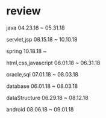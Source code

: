 # review
java
04.23.18 ~ 05.31.18

servlet,jsp
08.15.18 ~ 10.10.18

spring
10.18.18 ~

html,css,javascript
06.01.18 ~ 06.31.18

oracle,sql
07.01.18 ~ 08.03.18

database
06.01.18 ~ 08.03.18

dataStructure
06.29.18 ~ 08.12.18

android
08.06.18 ~ 09.01.18
